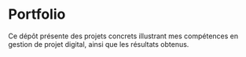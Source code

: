 # Portfolio
Ce dépôt présente des projets concrets illustrant mes compétences en gestion de projet digital, ainsi que les résultats obtenus.
